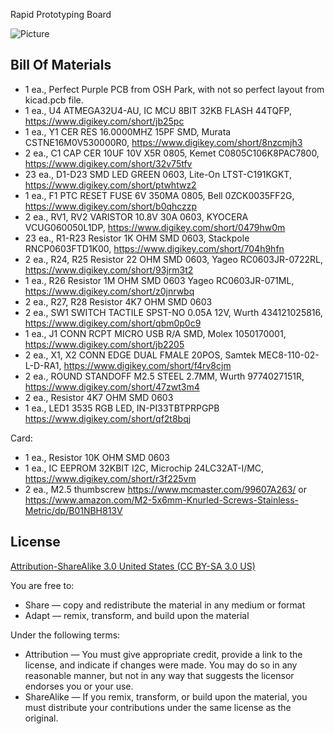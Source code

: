 Rapid Prototyping Board

![Picture](images/project.png) 


Bill Of Materials
----------------
  
- 1 ea., Perfect Purple PCB from OSH Park, with not so perfect layout from kicad.pcb file.
- 1 ea., U4 ATMEGA32U4-AU, IC MCU 8BIT 32KB FLASH 44TQFP, https://www.digikey.com/short/jb25pc
- 1 ea., Y1 CER RES 16.0000MHZ 15PF SMD, Murata CSTNE16M0V530000R0, https://www.digikey.com/short/8nzcmjh3
- 2 ea., C1 CAP CER 10UF 10V X5R 0805, Kemet C0805C106K8PAC7800, https://www.digikey.com/short/32v75tfv
- 23 ea., D1-D23 SMD LED GREEN 0603, Lite-On LTST-C191KGKT, https://www.digikey.com/short/ptwhtwz2
- 1 ea., F1 PTC RESET FUSE 6V 350MA 0805, Bell 0ZCK0035FF2G, https://www.digikey.com/short/b0qhczzp
- 2 ea., RV1, RV2 VARISTOR 10.8V 30A 0603, KYOCERA VCUG060050L1DP, https://www.digikey.com/short/0479hw0m
- 23 ea., R1-R23 Resistor 1K OHM SMD 0603, Stackpole RNCP0603FTD1K00, https://www.digikey.com/short/704h9hfn
- 2 ea., R24, R25 Resistor 22 OHM SMD 0603, Yageo RC0603JR-0722RL, https://www.digikey.com/short/93jrm3t2
- 1 ea., R26 Resistor 1M OHM SMD 0603 Yageo RC0603JR-071ML, https://www.digikey.com/short/z0jnrwbq
- 2 ea., R27, R28 Resistor 4K7 OHM SMD 0603
- 2 ea., SW1 SWITCH TACTILE SPST-NO 0.05A 12V, Wurth 434121025816, https://www.digikey.com/short/qbm0p0c9
- 1 ea., J1 CONN RCPT MICRO USB R/A SMD, Molex 1050170001, https://www.digikey.com/short/jb2205
- 2 ea., X1, X2 CONN EDGE DUAL FMALE 20POS, Samtek MEC8-110-02-L-D-RA1, https://www.digikey.com/short/f4rv8cjm
- 2 ea., ROUND STANDOFF M2.5 STEEL 2.7MM, Wurth 9774027151R, https://www.digikey.com/short/47zwt3m4
- 2 ea., Resistor 4K7 OHM SMD 0603
- 1 ea., LED1 3535 RGB LED,  IN-PI33TBTPRPGPB https://www.digikey.com/short/qf2t8bqj

Card:
- 1 ea., Resistor 10K OHM SMD 0603
- 1 ea., IC EEPROM 32KBIT I2C, Microchip 24LC32AT-I/MC, https://www.digikey.com/short/r3f225vm
- 2 ea., M2.5 thumbscrew https://www.mcmaster.com/99607A263/ or
         https://www.amazon.com/M2-5x6mm-Knurled-Screws-Stainless-Metric/dp/B01NBH813V


License
----------------
[Attribution-ShareAlike 3.0 United States (CC BY-SA 3.0 US)](https://creativecommons.org/licenses/by-sa/3.0/us/)

You are free to:

- Share — copy and redistribute the material in any medium or format
- Adapt — remix, transform, and build upon the material

Under the following terms:

- Attribution — You must give appropriate credit, provide a link to the license, and indicate if changes were made. You may do so in any reasonable manner, but not in any way that suggests the licensor endorses you or your use.
- ShareAlike — If you remix, transform, or build upon the material, you must distribute your contributions under the same license as the original.